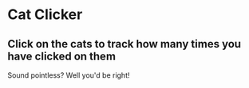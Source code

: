 # Cat Clicker

## Click on the cats to track how many times you have clicked on them

Sound pointless? Well you'd be right!